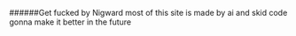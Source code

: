 ######Get fucked by Nigward
most of this site is made by ai and skid code gonna make it better in the future
